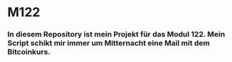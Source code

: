 # M122
### In diesem Repository ist mein Projekt für das Modul 122. Mein Script schikt mir immer um Mitternacht eine Mail mit dem Bitcoinkurs.

